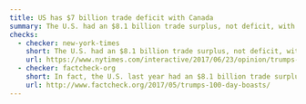 ```yaml
---
title: US has $7 billion trade deficit with Canada
summary: The U.S. had an $8.1 billion trade surplus, not deficit, with Canada in 2016.
checks:
  - checker: new-york-times
    short: The U.S. had an $8.1 billion trade surplus, not deficit, with Canada in 2016.
    url: https://www.nytimes.com/interactive/2017/06/23/opinion/trumps-lies.html
  - checker: factcheck-org
    short: In fact, the U.S. last year had an $8.1 billion trade surplus with Canada.
    url: http://www.factcheck.org/2017/05/trumps-100-day-boasts/
---
```

